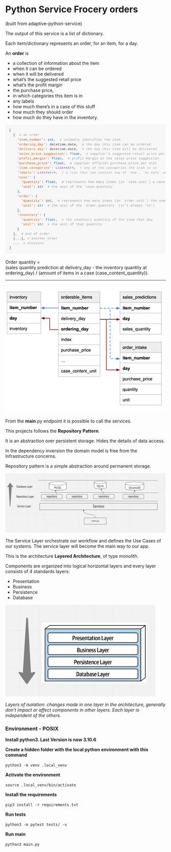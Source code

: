 # Python Service Frocery orders
(built from adaptive-python-service)

The output of this service is a list of dictionary.

Each item/dictionary represents an order, for an item, for a day.

An **order** is 
- a collection of information about the item
- when it can be ordered 
- when it will be delivered
- what’s the suggested retail price
- what’s the profit margin
- the purchase price, 
- in which categories this item is in
- any labels
- how much there’s in a case of this stuff
- how much they should order
- how much do they have in the inventory.



![sample_order_dict.jpg](static%2Fsample_order_dict.jpg)

Order quantity =  
(sales quantity prediction at delivery_day - the inventory quantity at ordering_day) / (amount of items in a case (case_content_quantity)).

---------------------------------------
![database_diagram.jpg](static%2Fdatabase_diagram.jpg)
----------------------------------------------------------------
From the **main**.py endpoint it is possible to call the services.


This projects follows the **Repository Pattern**.

It is an abstraction over persistent storage.
Hides the details of data access.

In the dependency inversion the domain model is free from the Infrastructure concerns.

Repository pattern is a simple abstraction
around permanent storage. 


![RepositoryPattern.jpg](static%2FRepositoryPattern.jpg)

The Service Layer orchestrate our workflow and defines the Use Cases of our systems.
The service layer will become the main way to our app.

This is the architecture **Layered Architecture**, of type monolith.

Components are organized into logical horizontal layers and every layer consists of 4 standards layers:

* Presentation
* Business
* Persistence
* Database

![Layers.jpg](static%2FLayers.jpg)

_Layers of isolation: changes made in one layer in the architecture, generally don't impact
or affect components in other layers.
Each layer is independent of the others._



### Environment - POSIX
**Install python3. Last Version is now 3.10.6**

**Create a hidden folder with the local python environment with this command**

`python3 -m venv .local_venv`


**Activate the environment**

`source .local_venv/bin/activate`

**Install the requirements**

`pip3 install -r requirements.txt`

**Run tests**

`python3 -m pytest tests/ -v`

**Run main**

`python3 main.py`